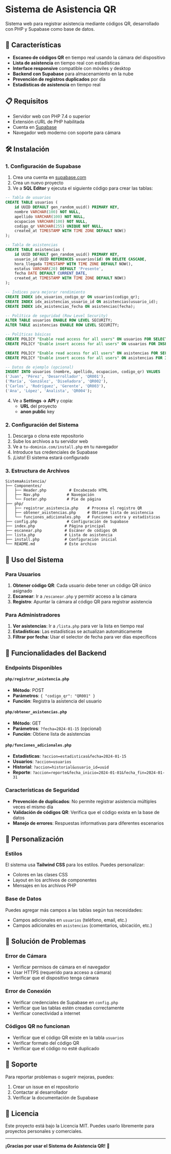 # Sistema de Asistencia QR

Sistema web para registrar asistencia mediante códigos QR, desarrollado con PHP y Supabase como base de datos.

## 🚀 Características

- **Escaneo de códigos QR** en tiempo real usando la cámara del dispositivo
- **Lista de asistencia** en tiempo real con estadísticas
- **Interface responsive** compatible con móviles y desktop
- **Backend con Supabase** para almacenamiento en la nube
- **Prevención de registros duplicados** por día
- **Estadísticas de asistencia** en tiempo real

## 📋 Requisitos

- Servidor web con PHP 7.4 o superior
- Extensión cURL de PHP habilitada
- Cuenta en [Supabase](https://supabase.com)
- Navegador web moderno con soporte para cámara

## 🛠️ Instalación

### 1. Configuración de Supabase

1. Crea una cuenta en [supabase.com](https://supabase.com)
2. Crea un nuevo proyecto
3. Ve a **SQL Editor** y ejecuta el siguiente código para crear las tablas:

```sql
-- Tabla de usuarios
CREATE TABLE usuarios (
    id UUID DEFAULT gen_random_uuid() PRIMARY KEY,
    nombre VARCHAR(100) NOT NULL,
    apellido VARCHAR(100) NOT NULL,
    ocupacion VARCHAR(100) NOT NULL,
    codigo_qr VARCHAR(255) UNIQUE NOT NULL,
    created_at TIMESTAMP WITH TIME ZONE DEFAULT NOW()
);

-- Tabla de asistencias
CREATE TABLE asistencias (
    id UUID DEFAULT gen_random_uuid() PRIMARY KEY,
    usuario_id UUID REFERENCES usuarios(id) ON DELETE CASCADE,
    hora_llegada TIMESTAMP WITH TIME ZONE DEFAULT NOW(),
    estatus VARCHAR(20) DEFAULT 'Presente',
    fecha DATE DEFAULT CURRENT_DATE,
    created_at TIMESTAMP WITH TIME ZONE DEFAULT NOW()
);

-- Índices para mejorar rendimiento
CREATE INDEX idx_usuarios_codigo_qr ON usuarios(codigo_qr);
CREATE INDEX idx_asistencias_usuario_id ON asistencias(usuario_id);
CREATE INDEX idx_asistencias_fecha ON asistencias(fecha);

-- Política de seguridad (Row Level Security)
ALTER TABLE usuarios ENABLE ROW LEVEL SECURITY;
ALTER TABLE asistencias ENABLE ROW LEVEL SECURITY;

-- Políticas básicas
CREATE POLICY "Enable read access for all users" ON usuarios FOR SELECT USING (true);
CREATE POLICY "Enable insert access for all users" ON usuarios FOR INSERT WITH CHECK (true);

CREATE POLICY "Enable read access for all users" ON asistencias FOR SELECT USING (true);
CREATE POLICY "Enable insert access for all users" ON asistencias FOR INSERT WITH CHECK (true);

-- Datos de ejemplo (opcional)
INSERT INTO usuarios (nombre, apellido, ocupacion, codigo_qr) VALUES
('Juan', 'Pérez', 'Desarrollador', 'QR001'),
('María', 'González', 'Diseñadora', 'QR002'),
('Carlos', 'Rodríguez', 'Gerente', 'QR003'),
('Ana', 'López', 'Analista', 'QR004');
```

4. Ve a **Settings → API** y copia:
   - **URL** del proyecto
   - **anon public** key

### 2. Configuración del Sistema

1. Descarga o clona este repositorio
2. Sube los archivos a tu servidor web
3. Ve a `tu-dominio.com/install.php` en tu navegador
4. Introduce tus credenciales de Supabase
5. ¡Listo! El sistema estará configurado

### 3. Estructura de Archivos

```
SistemaAsistencia/
├── Componentes/
│   ├── Header.php          # Encabezado HTML
│   ├── Nav.php            # Navegación
│   └── Footer.php         # Pie de página
├── php/
│   ├── registrar_asistencia.php    # Procesa el registro QR
│   ├── obtener_asistencias.php     # Obtiene lista de asistencia
│   └── funciones_adicionales.php   # Funciones extra y estadísticas
├── config.php             # Configuración de Supabase
├── index.php             # Página principal
├── escanear.php          # Escáner de códigos QR
├── lista.php             # Lista de asistencia
├── install.php           # Configuración inicial
└── README.md             # Este archivo
```

## 📱 Uso del Sistema

### Para Usuarios

1. **Obtener código QR**: Cada usuario debe tener un código QR único asignado
2. **Escanear**: Ir a `/escanear.php` y permitir acceso a la cámara
3. **Registro**: Apuntar la cámara al código QR para registrar asistencia

### Para Administradores

1. **Ver asistencias**: Ir a `/lista.php` para ver la lista en tiempo real
2. **Estadísticas**: Las estadísticas se actualizan automáticamente
3. **Filtrar por fecha**: Usar el selector de fecha para ver días específicos

## 🔧 Funcionalidades del Backend

### Endpoints Disponibles

#### `php/registrar_asistencia.php`
- **Método**: POST
- **Parámetros**: `{ "codigo_qr": "QR001" }`
- **Función**: Registra la asistencia del usuario

#### `php/obtener_asistencias.php`
- **Método**: GET
- **Parámetros**: `?fecha=2024-01-15` (opcional)
- **Función**: Obtiene lista de asistencias

#### `php/funciones_adicionales.php`
- **Estadísticas**: `?accion=estadisticas&fecha=2024-01-15`
- **Usuarios**: `?accion=usuarios`
- **Historial**: `?accion=historial&usuario_id=uuid`
- **Reporte**: `?accion=reporte&fecha_inicio=2024-01-01&fecha_fin=2024-01-31`

### Características de Seguridad

- **Prevención de duplicados**: No permite registrar asistencia múltiples veces el mismo día
- **Validación de códigos QR**: Verifica que el código exista en la base de datos
- **Manejo de errores**: Respuestas informativas para diferentes escenarios

## 🎨 Personalización

### Estilos
El sistema usa **Tailwind CSS** para los estilos. Puedes personalizar:
- Colores en las clases CSS
- Layout en los archivos de componentes
- Mensajes en los archivos PHP

### Base de Datos
Puedes agregar más campos a las tablas según tus necesidades:
- Campos adicionales en `usuarios` (teléfono, email, etc.)
- Campos adicionales en `asistencias` (comentarios, ubicación, etc.)

## 🐛 Solución de Problemas

### Error de Cámara
- Verificar permisos de cámara en el navegador
- Usar HTTPS (requerido para acceso a cámara)
- Verificar que el dispositivo tenga cámara

### Error de Conexión
- Verificar credenciales de Supabase en `config.php`
- Verificar que las tablas estén creadas correctamente
- Verificar conectividad a internet

### Códigos QR no funcionan
- Verificar que el código QR existe en la tabla `usuarios`
- Verificar formato del código QR
- Verificar que el código no esté duplicado

## 📧 Soporte

Para reportar problemas o sugerir mejoras, puedes:
1. Crear un issue en el repositorio
2. Contactar al desarrollador
3. Verificar la documentación de Supabase

## 📄 Licencia

Este proyecto está bajo la Licencia MIT. Puedes usarlo libremente para proyectos personales y comerciales.

---

**¡Gracias por usar el Sistema de Asistencia QR!** 🎉
